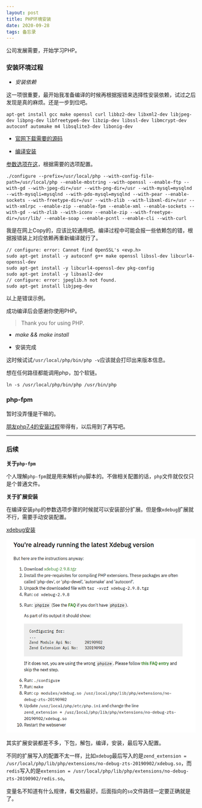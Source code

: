 ```yaml
---
layout: post
title: PHP环境安装
date: 2020-09-28
tags: 备忘录   
---
```


公司发展需要，开始学习PHP。

### 安装环境过程

- *安装依赖*

这一项很重要，最开始我准备编译的时候再根据报错来选择性安装依赖，试过之后发现是真的麻烦。还是一步到位吧。

```shell
apt-get install gcc make openssl curl libbz2-dev libxml2-dev libjpeg-dev libpng-dev libfreetype6-dev libzip-dev libssl-dev libmcrypt-dev autoconf automake m4 libsqlite3-dev libonig-dev
```

- [官网下载需要的源码](https://www.php.net/downloads)

- [编译安装](https://www.php.net/manual/zh/install.unix.php)

[参数选项在这](https://www.php.net/manual/zh/configure.about.php)，根据需要的选项配置。

```shell
./configure --prefix=/usr/local/php --with-config-file-path=/usr/local/php --enable-mbstring --with-openssl --enable-ftp --with-gd --with-jpeg-dir=/usr --with-png-dir=/usr --with-mysql=mysqlnd --with-mysqli=mysqlnd --with-pdo-mysql=mysqlnd --with-pear --enable-sockets --with-freetype-dir=/usr --with-zlib --with-libxml-dir=/usr --with-xmlrpc --enable-zip --enable-fpm --enable-xml --enable-sockets --with-gd --with-zlib --with-iconv --enable-zip --with-freetype-dir=/usr/lib/ --enable-soap --enable-pcntl --enable-cli --with-curl
```

我是在网上Copy的，应该比较通用吧。编译过程中可能会报一些依赖包的错，根据报错装上对应依赖再重新编译就行了。

```shell
// configure: error: Cannot find OpenSSL's <evp.h>
sudo apt-get install -y autoconf g++ make openssl libssl-dev libcurl4-openssl-dev
sudo apt-get install -y libcurl4-openssl-dev pkg-config
sudo apt-get install -y libsasl2-dev
// configure: error: jpeglib.h not found.
sudo apt-get install libjpeg-dev
```

以上是错误示例。

成功编译后会感谢你使用PHP。

> Thank you for using PHP.

- *make && make install*

- 安装完成

这时候试试`/usr/local/php/bin/php -v`应该就会打印出来版本信息。

想在任何路径都能调用php，加个软链。

```shell
ln -s /usr/local/php/bin/php /usr/bin/php
```

### php-fpm

暂时没弄懂是干嘛的。

[朋友php7.4的安装过程](https://express.iefoam.com/detail?id=551&uId=zBRIkgKKSsGNMwtU8VriLVmpn2gdutzJ)带得有，以后用到了再写吧。


---

### 后续

**关于`php-fpm`**

个人理解`php-fpm`就是用来解析`php`脚本的。不做相关配置的话，`php`文件就仅仅只是个普通文件。

**关于扩展安装**

在编译安装`php`的参数选项步骤的时候就可以安装部分扩展。但是像`xdebug`扩展就不行，需要手动安装配置。

[xdebug安装](https://xdebug.org/wizard)

![xdebug安装过程](/images/posts/PHPInstall/xdebug_install.png)

其实扩展安装都差不多，下包，解包，编译，安装，最后写入配置。

不同的扩展写入的配置不太一样，比如`xdebug`最后写入的是`zend_extension = /usr/local/php/lib/php/extensions/no-debug-zts-20190902/xdebug.so`，而`redis`写入的是`extension = /usr/local/php/lib/php/extensions/no-debug-zts-20190902/redis.so`。

变量名不知道有什么规律，看文档最好。后面指向的`so`文件路径一定要正确就是了。

